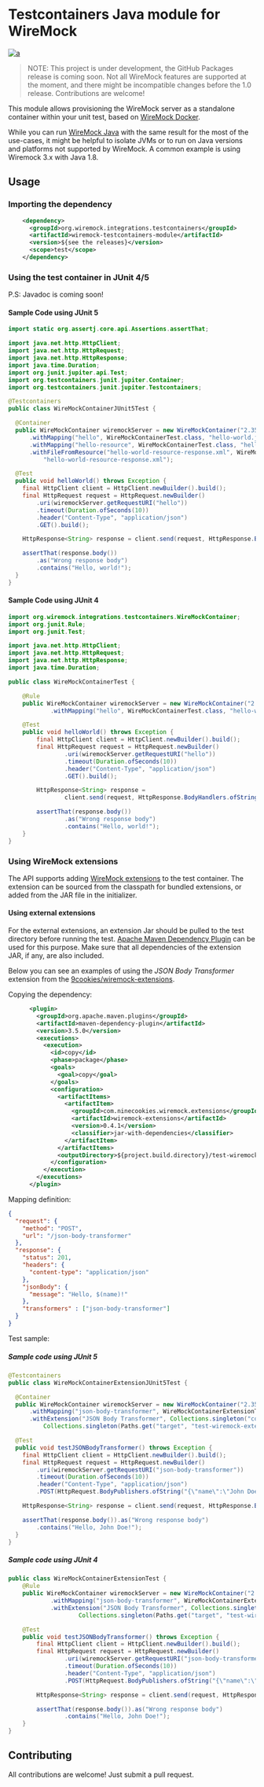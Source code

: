 # Testcontainers Java module for WireMock

[![a](https://img.shields.io/badge/slack-slack.wiremock.org-brightgreen?style=flat&logo=slack)](http://slack.wiremock.org/)

> NOTE: This project is under development, the GitHub Packages release is coming soon.
> Not all WireMock features are supported at the moment,
> and there might be incompatible changes before the 1.0 release.
> Contributions are welcome!

This module allows provisioning the WireMock server 
as a standalone container
within your unit test, based on [WireMock Docker](https://github.com/wiremock/wiremock-docker).

While you can run [WireMock Java](https://github.com/wiremock/wiremock)
with the same result for the most of the use-cases,
it might be helpful to isolate JVMs or to run on 
Java versions and platforms not supported by WireMock.
A common example is using Wiremock 3.x with Java 1.8.

## Usage

### Importing the dependency

```xml
    <dependency>
      <groupId>org.wiremock.integrations.testcontainers</groupId>
      <artifactId>wiremock-testcontainers-module</artifactId>
      <version>${see the releases}</version>
      <scope>test</scope>
    </dependency>
```

### Using the test container in JUnit 4/5

P.S: Javadoc is coming soon!

#### Sample Code using JUnit 5

```java
import static org.assertj.core.api.Assertions.assertThat;

import java.net.http.HttpClient;
import java.net.http.HttpRequest;
import java.net.http.HttpResponse;
import java.time.Duration;
import org.junit.jupiter.api.Test;
import org.testcontainers.junit.jupiter.Container;
import org.testcontainers.junit.jupiter.Testcontainers;

@Testcontainers
public class WireMockContainerJUnit5Test {

  @Container
  public WireMockContainer wiremockServer = new WireMockContainer("2.35.0")
      .withMapping("hello", WireMockContainerTest.class, "hello-world.json")
      .withMapping("hello-resource", WireMockContainerTest.class, "hello-world-resource.json")
      .withFileFromResource("hello-world-resource-response.xml", WireMockContainerTest.class,
          "hello-world-resource-response.xml");

  @Test
  public void helloWorld() throws Exception {
    final HttpClient client = HttpClient.newBuilder().build();
    final HttpRequest request = HttpRequest.newBuilder()
        .uri(wiremockServer.getRequestURI("hello"))
        .timeout(Duration.ofSeconds(10))
        .header("Content-Type", "application/json")
        .GET().build();

    HttpResponse<String> response = client.send(request, HttpResponse.BodyHandlers.ofString());

    assertThat(response.body())
        .as("Wrong response body")
        .contains("Hello, world!");
  }
}
```

#### Sample Code using JUnit 4

```java
import org.wiremock.integrations.testcontainers.WireMockContainer;
import org.junit.Rule;
import org.junit.Test;

import java.net.http.HttpClient;
import java.net.http.HttpRequest;
import java.net.http.HttpResponse;
import java.time.Duration;

public class WireMockContainerTest {

    @Rule
    public WireMockContainer wiremockServer = new WireMockContainer("2.35.0")
            .withMapping("hello", WireMockContainerTest.class, "hello-world.json");

    @Test
    public void helloWorld() throws Exception {
        final HttpClient client = HttpClient.newBuilder().build();
        final HttpRequest request = HttpRequest.newBuilder()
                .uri(wiremockServer.getRequestURI("hello"))
                .timeout(Duration.ofSeconds(10))
                .header("Content-Type", "application/json")
                .GET().build();

        HttpResponse<String> response =
                client.send(request, HttpResponse.BodyHandlers.ofString());

        assertThat(response.body())
                .as("Wrong response body")
                .contains("Hello, world!");
    }
}
```

### Using WireMock extensions

The API supports adding [WireMock extensions](https://wiremock.org/docs/extending-wiremock/)
to the test container.
The extension can be sourced from the classpath for bundled extensions,
or added from the JAR file in the initializer.

#### Using external extensions

For the external extensions,
an extension Jar should be pulled to the test directory before running the test.
[Apache Maven Dependency Plugin](https://maven.apache.org/plugins/maven-dependency-plugin/) can be used for this purpose.
Make sure that all dependencies of the extension JAR, if any,
are also included.

Below you can see an examples of using the _JSON Body Transformer_ extension
from the [9cookies/wiremock-extensions](https://github.com/9cookies/wiremock-extensions).

Copying the dependency:

```xml
      <plugin>
        <groupId>org.apache.maven.plugins</groupId>
        <artifactId>maven-dependency-plugin</artifactId>
        <version>3.5.0</version>
        <executions>
          <execution>
            <id>copy</id>
            <phase>package</phase>
            <goals>
              <goal>copy</goal>
            </goals>
            <configuration>
              <artifactItems>
                <artifactItem>
                  <groupId>com.ninecookies.wiremock.extensions</groupId>
                  <artifactId>wiremock-extensions</artifactId>
                  <version>0.4.1</version>
                  <classifier>jar-with-dependencies</classifier>
                </artifactItem>
              </artifactItems>
              <outputDirectory>${project.build.directory}/test-wiremock-extension</outputDirectory>
            </configuration>
          </execution>
        </executions>
      </plugin>
```

Mapping definition:

```json
{
  "request": {
    "method": "POST",
    "url": "/json-body-transformer"
  },
  "response": {
    "status": 201,
    "headers": {
      "content-type": "application/json"
    },
    "jsonBody": {
      "message": "Hello, $(name)!"
    },
    "transformers" : ["json-body-transformer"]
  }
}
```

Test sample:

##### Sample code using JUnit 5

```java
@Testcontainers
public class WireMockContainerExtensionJUnit5Test {

  @Container
  public WireMockContainer wiremockServer = new WireMockContainer("2.35.0")
      .withMapping("json-body-transformer", WireMockContainerExtensionTest.class, "json-body-transformer.json")
      .withExtension("JSON Body Transformer", Collections.singleton("com.ninecookies.wiremock.extensions.JsonBodyTransformer"),
          Collections.singleton(Paths.get("target", "test-wiremock-extension", "9cookies-wiremock-extensions.jar").toFile()));

  @Test
  public void testJSONBodyTransformer() throws Exception {
    final HttpClient client = HttpClient.newBuilder().build();
    final HttpRequest request = HttpRequest.newBuilder()
        .uri(wiremockServer.getRequestURI("json-body-transformer"))
        .timeout(Duration.ofSeconds(10))
        .header("Content-Type", "application/json")
        .POST(HttpRequest.BodyPublishers.ofString("{\"name\":\"John Doe\"}")).build();

    HttpResponse<String> response = client.send(request, HttpResponse.BodyHandlers.ofString());

    assertThat(response.body()).as("Wrong response body")
        .contains("Hello, John Doe!");
  }
}
```

##### Sample code using JUnit 4

```java
public class WireMockContainerExtensionTest {
    @Rule
    public WireMockContainer wiremockServer = new WireMockContainer("2.35.0")
            .withMapping("json-body-transformer", WireMockContainerExtensionTest.class, "json-body-transformer.json")
            .withExtension("JSON Body Transformer", Collections.singleton("com.ninecookies.wiremock.extensions.JsonBodyTransformer"),
                    Collections.singleton(Paths.get("target", "test-wiremock-extension", "9cookies-wiremock-extensions.jar").toFile()));

    @Test
    public void testJSONBodyTransformer() throws Exception {
        final HttpClient client = HttpClient.newBuilder().build();
        final HttpRequest request = HttpRequest.newBuilder()
                .uri(wiremockServer.getRequestURI("json-body-transformer"))
                .timeout(Duration.ofSeconds(10))
                .header("Content-Type", "application/json")
                .POST(HttpRequest.BodyPublishers.ofString("{\"name\":\"John Doe\"}")).build();

        HttpResponse<String> response = client.send(request, HttpResponse.BodyHandlers.ofString());

        assertThat(response.body()).as("Wrong response body")
                .contains("Hello, John Doe!");
    }
}
```

## Contributing

All contributions are welcome!
Just submit a pull request.

